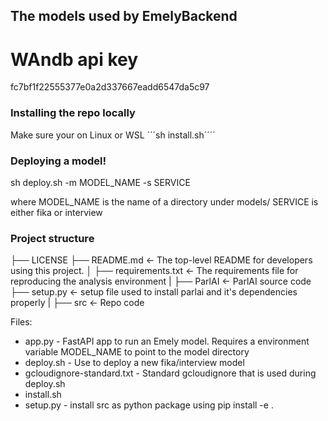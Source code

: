 ## The models used by EmelyBackend

# WAndb api key
fc7bf1f22555377e0a2d337667eadd6547da5c97

### Installing the repo locally

Make sure your on Linux or WSL
 ´´´sh install.sh´´´´

### Deploying a model!

sh deploy.sh -m MODEL_NAME -s SERVICE

where MODEL_NAME is the name of a directory under models/
SERVICE is either fika or interview


### Project structure
├── LICENSE
├── README.md          <- The top-level README for developers using this project.
│
├── requirements.txt   <- The requirements file for reproducing the analysis environment
|
├── ParlAI             <- ParlAI source code
    ├── setup.py       <- setup file used to install parlai and it's dependencies properly
|
├── src                <- Repo code

Files: 
- app.py - FastAPI app to run an Emely model. Requires a environment variable MODEL_NAME to point to the model directory
- deploy.sh - Use to deploy a new fika/interview model
- gcloudignore-standard.txt - Standard gcloudignore that is used during deploy.sh
- install.sh
- setup.py - install src as python package using pip install -e .
